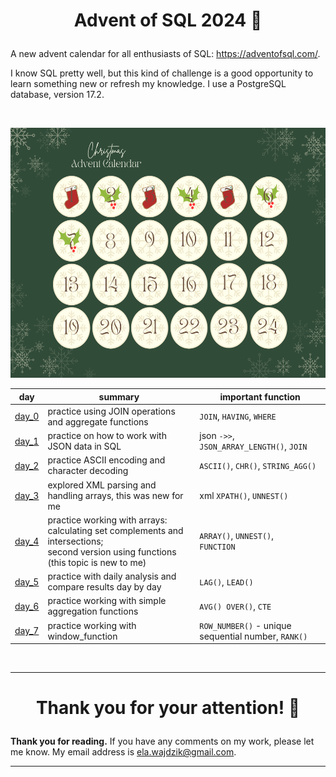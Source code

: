 # <p align="center"> Advent of SQL 2024 🎄

A new advent calendar for all enthusiasts of SQL: https://adventofsql.com/.

I know SQL pretty well, but this kind of challenge is a good opportunity to learn something new or refresh my knowledge. I use a PostgreSQL database, version 17.2.

<br>

<p align="center"> <img src="advent_calendar.png" height="400">

<p align="center">

day | summary | important function
-- | -- |--
[day_0](day_00.sql) | practice using JOIN operations and aggregate functions | `JOIN`, `HAVING`, `WHERE`
[day_1](day_01.sql) | practice on how to work with JSON data in SQL | json `->>`, `JSON_ARRAY_LENGTH()`, `JOIN`
[day_2](day_02.sql) | practice ASCII encoding and character decoding | `ASCII()`, `CHR()`, `STRING_AGG()`
[day_3](day_03.sql) | explored XML parsing and handling arrays, this was new for me | xml `XPATH()`, `UNNEST()`
[day_4](day_04.sql) | practice working with arrays: calculating set complements and intersections; <br> second version using functions (this topic is new to me) | `ARRAY()`, `UNNEST()`, <br> `FUNCTION`
[day_5](day_05.sql) | practice with daily analysis and compare results day by day | `LAG()`, `LEAD()`
[day_6](day_06.sql) | practice working with simple aggregation functions | `AVG() OVER()`, `CTE`
[day_7](day_07.sql) | practice working with window_function | `ROW_NUMBER()` - unique sequential number, `RANK()` 


<br/>

*** 

 # <p align="center"> Thank you for your attention! 🫶️

**Thank you for reading.** If you have any comments on my work, please let me know. My email address is ela.wajdzik@gmail.com.

***


